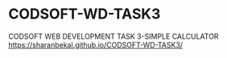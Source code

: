 # CODSOFT-WD-TASK3
CODSOFT WEB DEVELOPMENT TASK 3-SIMPLE CALCULATOR
https://sharanbekal.github.io/CODSOFT-WD-TASK3/
